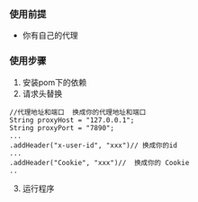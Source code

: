 ### 使用前提
- 你有自己的代理
### 使用步骤
1. 安装pom下的依赖
2. 请求头替换
```
//代理地址和端口  换成你的代理地址和端口
String proxyHost = "127.0.0.1"; 
String proxyPort = "7890"; 
...
.addHeader("x-user-id", "xxx")// 换成你的id
...
.addHeader("Cookie", "xxx")//  换成你的 Cookie
..
```
3. 运行程序